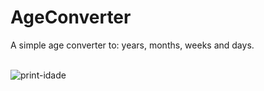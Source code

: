 # AgeConverter
A simple age converter to: years, months, weeks and days.<br><br>

![print-idade](https://github.com/Pixelikas/Converte-Idade-PY/assets/67108278/288bfaa7-6a7b-4a23-810f-46c39843fa01)
